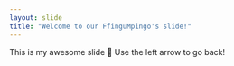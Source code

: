 ```yaml
---
layout: slide
title: "Welcome to our FfinguMpingo's slide!"
---
```

This is my awesome slide :tada:
Use the left arrow to go back!
